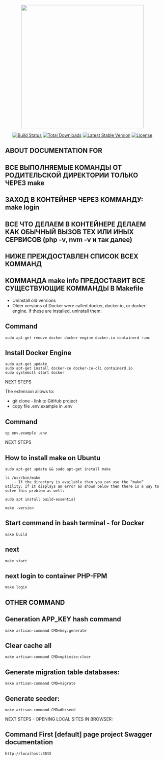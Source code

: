 <p align="center"><a href="https://laravel.com" target="_blank"><img src="https://raw.githubusercontent.com/laravel/art/master/logo-lockup/5%20SVG/2%20CMYK/1%20Full%20Color/laravel-logolockup-cmyk-red.svg" width="400"></a></p>

<p align="center">
<a href="https://travis-ci.org/laravel/framework"><img src="https://travis-ci.org/laravel/framework.svg" alt="Build Status"></a>
<a href="https://packagist.org/packages/laravel/framework"><img src="https://img.shields.io/packagist/dt/laravel/framework" alt="Total Downloads"></a>
<a href="https://packagist.org/packages/laravel/framework"><img src="https://img.shields.io/packagist/v/laravel/framework" alt="Latest Stable Version"></a>
<a href="https://packagist.org/packages/laravel/framework"><img src="https://img.shields.io/packagist/l/laravel/framework" alt="License"></a>
</p>

## ABOUT DOCUMENTATION FOR []()

## ВСЕ ВЫПОЛНЯЕМЫЕ КОМАНДЫ ОТ РОДИТЕЛЬСКОЙ ДИРЕКТОРИИ ТОЛЬКО ЧЕРЕЗ make
## ЗАХОД В КОНТЕЙНЕР ЧЕРЕЗ КОММАНДУ:  make login
## ВСЕ ЧТО ДЕЛАЕМ В КОНТЕЙНЕРЕ ДЕЛАЕМ КАК ОБЫЧНЫЙ ВЫЗОВ ТЕХ ИЛИ ИНЫХ СЕРВИСОВ (php -v, nvm -v и так далее)
## НИЖЕ ПРЕЖДОСТАВЛЕН СПИСОК ВСЕХ КОММАНД
## КОММАНДА make info ПРЕДОСТАВИТ ВСЕ СУЩЕСТВУЮЩИЕ КОММАНДЫ В Makefile

* Uninstall old versions
* Older versions of Docker were called docker, docker.io, or docker-engine. If these are installed, uninstall them:

## Command
    sudo apt-get remove docker docker-engine docker.io containerd runc

## Install Docker Engine
    sudo apt-get update
    sudo apt-get install docker-ce docker-ce-cli containerd.io
    sudo systemctl start docker

NEXT STEPS

The extension allows to:
* git clone - link to GitHub project
* copy file .env.example in .env

## Command
    cp env.example .env

NEXT STEPS

## How to install make on Ubuntu
    sudo apt-get update && sudo apt-get install make

    ls /usr/bin/make
        - If the directory is available then you can use the “make” utility; if it displays an error as shown below then there is a way to solve this problem as well:

    sudo apt install build-essential

    make -version

## Start command in bash terminal - for Docker
    make build

## next
    make start

## next login to container PHP-FPM
    make login

## OTHER COMMAND

## Generation APP_KEY hash command
    make artisan-command CMD=key:generate

## Clear cache all
    make artisan-command CMD=optimize:clear

## Generate migration table databases:
    make artisan-command CMD=migrate

## Generate seeder:
    make artisan-command CMD=db:seed

NEXT STEPS - OPENING LOCAL SITES IN BROWSER:

## Command First [default] page project Swagger documentation
    http://localhost:3015